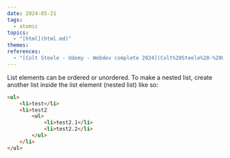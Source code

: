 ```yaml
---  
date: 2024-05-21  
tags:  
  - atomic  
topics:  
  - "[html](html.md)"  
themes:   
references:  
  - "[Colt Steele - Udemy - Webdev complete 2024](Colt%20Steele%20-%20Udemy%20-%20Webdev%20complete%202024.md)"  
---  
```

List elements can be ordered or unordered. To make a nested list, create another list inside the list element (nested list) like so:  
```html  
<ul>  
	<li>test</li>  
	<li>test2  
		<ul>  
			<li>test2.1</li>  
			<li>test2.2</li>  
		</ul>  
	</li>  
</ul>  
```  

